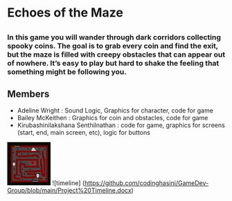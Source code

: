 # Echoes of the Maze
## 
### In this game you will wander through dark corridors collecting spooky coins. The goal is to grab every coin and find the exit, but the maze is filled with creepy obstacles that can appear out of nowhere. It’s easy to play but hard to shake the feeling that something might be following you.

## Members
* Adeline Wright  : Sound Logic, Graphics for character, code for game
* Bailey McKeithen : Graphics for coin and obstacles, code for game
* Kirubashinilakshana Senthilnathan : code for game, graphics for screens (start, end, main screen, etc), logic for buttons 

![Maze](https://github.com/codinghasini/GameDev-Group/blob/main/Maze.png)
![timeline] (https://github.com/codinghasini/GameDev-Group/blob/main/Project%20Timeline.docx)
